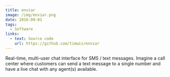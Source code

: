 ```yaml
---
title: enviar
image: /img/enviar.png
date: 2016-09-01
tags:
  - Software
links:
  - text: Source code
    url: https://github.com/timwis/enviar
---
```

Real-time, multi-user chat interface for SMS / text messages. Imagine a call center where customers can send a text message to a single number and have a live chat with any agent(s) available.
